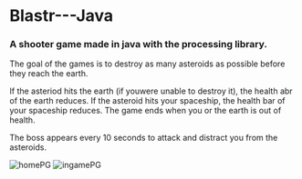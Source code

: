 # Blastr---Java
### A shooter game made in java with the processing library.

The goal of the games is to destroy as many asteroids as possible before they reach the earth.

If the asteriod hits the earth (if youwere unable to destroy it), the health abr of the earth reduces.
If the asteroid hits your spaceship, the health bar of your spaceship reduces.
The game ends when you or the earth is out of health.

The boss appears every 10 seconds to attack and distract you from the asteroids.

![homePG](https://user-images.githubusercontent.com/54943241/211945646-04eaeedf-fe3d-41a9-93be-3035342b5bda.png) 
![ingamePG](https://user-images.githubusercontent.com/54943241/211945684-d45ab67f-42fa-4b79-85f7-e8b6a235281a.png)
